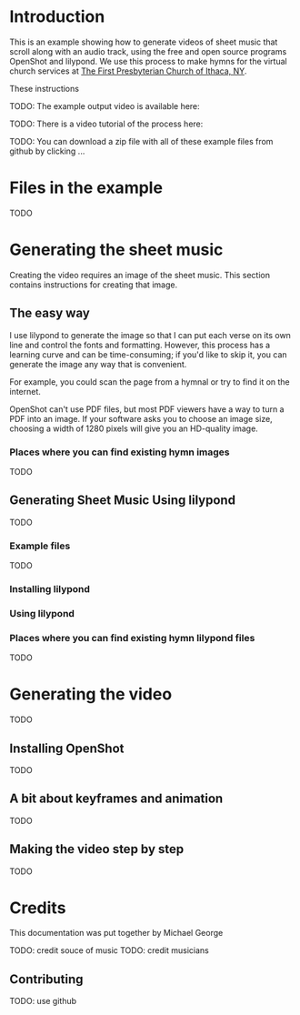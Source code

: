 Introduction
============

This is an example showing how to generate videos of sheet music that scroll
along with an audio track, using the free and open source programs OpenShot
and lilypond.  We use this process to make hymns for the virtual church
services at [The First Presbyterian Church of Ithaca, NY](https://www.firstpresithaca.org/).

These instructions 

TODO: The example output video is available here:

TODO: There is a video tutorial of the process here:

TODO: You can download a zip file with all of these example files from github by clicking ...

Files in the example
====================

TODO

Generating the sheet music
==========================

Creating the video requires an image of the sheet music.  This section contains instructions for creating that
image.


The easy way
------------

I use lilypond to generate the image so that I can put each verse on its own
line and control the fonts and formatting.  However, this process has a
learning curve and can be time-consuming; if you'd like to skip it, you can
generate the image any way that is convenient.

For example, you could scan the page from a hymnal or try to find it on the
internet.

OpenShot can't use PDF files, but most PDF viewers have a way to turn a PDF
into an image.  If your software asks you to choose an image size, choosing a
width of 1280 pixels will give you an HD-quality image.

### Places where you can find existing hymn images

TODO

Generating Sheet Music Using lilypond
-------------------------------------

TODO

### Example files

TODO

### Installing lilypond

### Using lilypond

### Places where you can find existing hymn lilypond files

TODO

Generating the video
====================

TODO

Installing OpenShot
-------------------

TODO

A bit about keyframes and animation
-----------------------------------

TODO

Making the video step by step
-----------------------------

TODO

Credits
=======

This documentation was put together by Michael George

TODO: credit souce of music
TODO: credit musicians

Contributing
------------

TODO: use github

